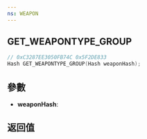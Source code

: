 ```yaml
---
ns: WEAPON
---
```

## GET_WEAPONTYPE_GROUP

```c
// 0xC3287EE3050FB74C 0x5F2DE833
Hash GET_WEAPONTYPE_GROUP(Hash weaponHash);
```


## 參數
* **weaponHash**: 

## 返回值

